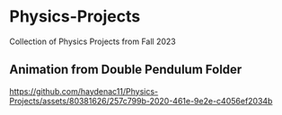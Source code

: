 # Physics-Projects
Collection of Physics Projects from Fall 2023


## Animation from Double Pendulum Folder
https://github.com/haydenac11/Physics-Projects/assets/80381626/257c799b-2020-461e-9e2e-c4056ef2034b

